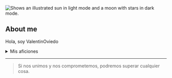 <picture>
  <source media="(prefers-color-scheme: dark)" srcset="https://user-images.githubusercontent.com/25423296/163456776-7f95b81a-f1ed-45f7-b7ab-8fa810d529fa.png">
  <source media="(prefers-color-scheme: light)" srcset="https://user-images.githubusercontent.com/25423296/163456779-a8556205-d0a5-45e2-ac17-42d089e3c3f8.png">
  <img alt="Shows an illustrated sun in light mode and a moon with stars in dark mode." src="https://user-images.githubusercontent.com/25423296/163456779-a8556205-d0a5-45e2-ac17-42d089e3c3f8.png">
</picture>


## About me


<!-- TO DO: add more details about me later -->

Hola, soy ValentinOviedo


<details>
<summary>Mis aficiones</summary>

| Rank | Aficiones |
|-----:|-----------|
|     1| Caza|
|     2| Pesca    |
|     3| Agricultura       |

</details>


---
> Si nos unimos y nos comprometemos, podremos superar cualquier cosa.
